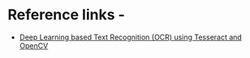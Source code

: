 
# Reference links - 

- [Deep Learning based Text Recognition (OCR) using Tesseract and OpenCV
](https://www.learnopencv.com/deep-learning-based-text-recognition-ocr-using-tesseract-and-opencv/)

